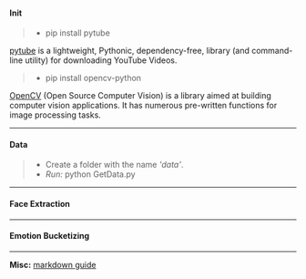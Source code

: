 #### Init
> - pip install pytube

[pytube](https://python-pytube.readthedocs.io/en/latest/) is a lightweight, Pythonic, dependency-free, library (and command-line utility) for downloading YouTube Videos.

> - pip install opencv-python

[OpenCV](https://opencv.org/) (Open Source Computer Vision) is a library aimed at building computer vision applications. It has numerous pre-written functions for image processing tasks.

***


#### Data

> - Create a folder with the name _'data'_. 
> - _Run:_ python GetData.py

***

#### Face Extraction

***

#### Emotion Bucketizing

***

__Misc:__ [markdown guide](https://www.markdownguide.org/basic-syntax/)

